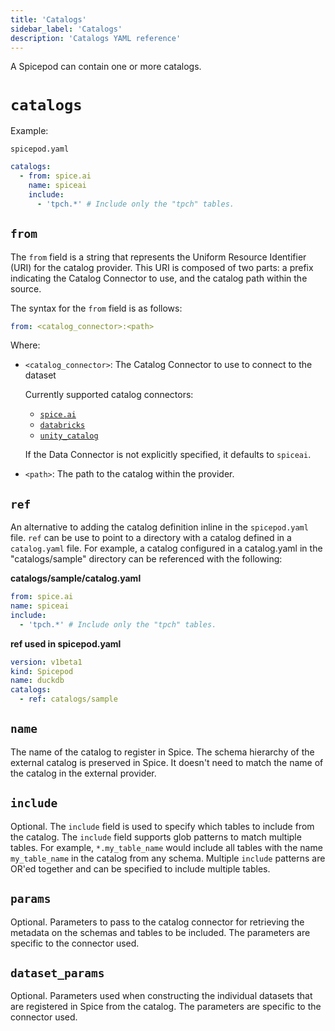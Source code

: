 ```yaml
---
title: 'Catalogs'
sidebar_label: 'Catalogs'
description: 'Catalogs YAML reference'
---
```


A Spicepod can contain one or more catalogs.

# `catalogs`

Example:

`spicepod.yaml`

```yaml
catalogs:
  - from: spice.ai
    name: spiceai
    include:
      - 'tpch.*' # Include only the "tpch" tables.
```

## `from`

The `from` field is a string that represents the Uniform Resource Identifier (URI) for the catalog provider. This URI is composed of two parts: a prefix indicating the Catalog Connector to use, and the catalog path within the source.

The syntax for the `from` field is as follows:

```yaml
from: <catalog_connector>:<path>
```

Where:

- `<catalog_connector>`: The Catalog Connector to use to connect to the dataset

  Currently supported catalog connectors:

  - [`spice.ai`](/components/catalogs/spiceai.md)
  - [`databricks`](/components/catalogs/databricks.md)
  - [`unity_catalog`](/components/catalogs/unity-catalog.md)

  If the Data Connector is not explicitly specified, it defaults to `spiceai`.

- `<path>`: The path to the catalog within the provider.

## `ref`

An alternative to adding the catalog definition inline in the `spicepod.yaml` file. `ref` can be use to point to a directory with a catalog defined in a `catalog.yaml` file. For example, a catalog configured in a catalog.yaml in the "catalogs/sample" directory can be referenced with the following:

**catalogs/sample/catalog.yaml**

```yaml
from: spice.ai
name: spiceai
include:
  - 'tpch.*' # Include only the "tpch" tables.
```

**ref used in spicepod.yaml**

```yaml
version: v1beta1
kind: Spicepod
name: duckdb
catalogs:
  - ref: catalogs/sample
```

## `name`

The name of the catalog to register in Spice. The schema hierarchy of the external catalog is preserved in Spice. It doesn't need to match the name of the catalog in the external provider.

## `include`

Optional. The `include` field is used to specify which tables to include from the catalog. The `include` field supports glob patterns to match multiple tables. For example, `*.my_table_name` would include all tables with the name `my_table_name` in the catalog from any schema. Multiple `include` patterns are OR'ed together and can be specified to include multiple tables.

## `params`

Optional. Parameters to pass to the catalog connector for retrieving the metadata on the schemas and tables to be included. The parameters are specific to the connector used.

## `dataset_params`

Optional. Parameters used when constructing the individual datasets that are registered in Spice from the catalog. The parameters are specific to the connector used.
